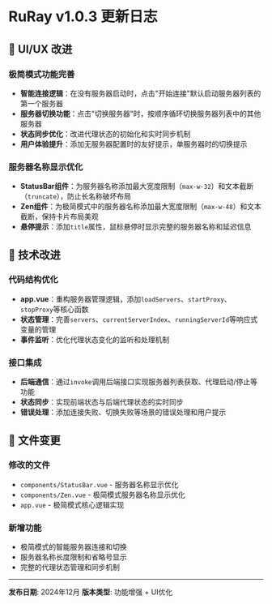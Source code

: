 # RuRay v1.0.3 更新日志

## 🎨 UI/UX 改进

### 极简模式功能完善
- **智能连接逻辑**：在没有服务器启动时，点击"开始连接"默认启动服务器列表的第一个服务器
- **服务器切换功能**：点击"切换服务器"时，按顺序循环切换服务器列表中的其他服务器
- **状态同步优化**：改进代理状态的初始化和实时同步机制
- **用户体验提升**：添加无服务器配置时的友好提示，单服务器时的切换提示

### 服务器名称显示优化
- **StatusBar组件**：为服务器名称添加最大宽度限制（`max-w-32`）和文本截断（`truncate`），防止长名称破坏布局
- **Zen组件**：为极简模式中的服务器名称添加最大宽度限制（`max-w-48`）和文本截断，保持卡片布局美观
- **悬停提示**：添加`title`属性，鼠标悬停时显示完整的服务器名称和延迟信息

## 🔧 技术改进

### 代码结构优化
- **app.vue**：重构服务器管理逻辑，添加`loadServers`、`startProxy`、`stopProxy`等核心函数
- **状态管理**：完善`servers`、`currentServerIndex`、`runningServerId`等响应式变量的管理
- **事件监听**：优化代理状态变化的监听和处理机制

### 接口集成
- **后端通信**：通过`invoke`调用后端接口实现服务器列表获取、代理启动/停止等功能
- **状态同步**：实现前端状态与后端代理状态的实时同步
- **错误处理**：添加连接失败、切换失败等场景的错误处理和用户提示

## 📝 文件变更

### 修改的文件
- `components/StatusBar.vue` - 服务器名称显示优化
- `components/Zen.vue` - 极简模式服务器名称显示优化
- `app.vue` - 极简模式核心逻辑实现

### 新增功能
- 极简模式的智能服务器连接和切换
- 服务器名称长度限制和省略号显示
- 完整的代理状态管理和同步机制

---

**发布日期**: 2024年12月
**版本类型**: 功能增强 + UI优化